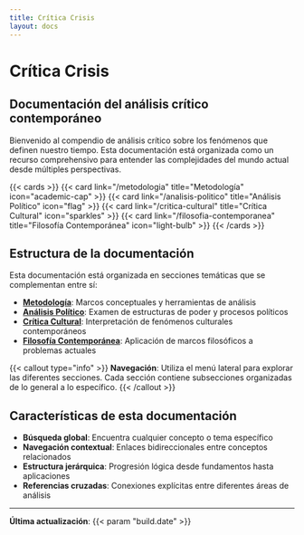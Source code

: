 ```yaml
---
title: Crítica Crisis
layout: docs
---
```


# Crítica Crisis
## Documentación del análisis crítico contemporáneo

Bienvenido al compendio de análisis crítico sobre los fenómenos que definen nuestro tiempo. Esta documentación está organizada como un recurso comprehensivo para entender las complejidades del mundo actual desde múltiples perspectivas.

{{< cards >}}
  {{< card link="/metodologia" title="Metodología" icon="academic-cap" >}}
  {{< card link="/analisis-politico" title="Análisis Político" icon="flag" >}}
  {{< card link="/critica-cultural" title="Crítica Cultural" icon="sparkles" >}}
  {{< card link="/filosofia-contemporanea" title="Filosofía Contemporánea" icon="light-bulb" >}}
{{< /cards >}}

## Estructura de la documentación

Esta documentación está organizada en secciones temáticas que se complementan entre sí:

- **[Metodología](/metodologia)**: Marcos conceptuales y herramientas de análisis
- **[Análisis Político](/analisis-politico)**: Examen de estructuras de poder y procesos políticos
- **[Crítica Cultural](/critica-cultural)**: Interpretación de fenómenos culturales contemporáneos  
- **[Filosofía Contemporánea](/filosofia-contemporanea)**: Aplicación de marcos filosóficos a problemas actuales

{{< callout type="info" >}}
**Navegación**: Utiliza el menú lateral para explorar las diferentes secciones. Cada sección contiene subsecciones organizadas de lo general a lo específico.
{{< /callout >}}

## Características de esta documentación

- **Búsqueda global**: Encuentra cualquier concepto o tema específico
- **Navegación contextual**: Enlaces bidireccionales entre conceptos relacionados
- **Estructura jerárquica**: Progresión lógica desde fundamentos hasta aplicaciones
- **Referencias cruzadas**: Conexiones explícitas entre diferentes áreas de análisis

---

**Última actualización**: {{< param "build.date" >}}
